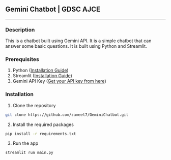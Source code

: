 ## Gemini Chatbot | GDSC AJCE
---

### Description
This is a chatbot built using Gemini API. It is a simple chatbot that can answer some basic questions. It is built using Python and Streamlit.

### Prerequisites
1. Python ([Installation Guide](https://www.python.org/downloads/))
2. Streamlit ([Installation Guide](https://docs.streamlit.io/library/installation-installation))
3. Gemini API Key ([Get your API key from here](https://aistudio.google.com/app/apikey))

### Installation
1. Clone the repository
```bash
git clone https://github.com/zameel7/GeminiChatbot.git
```
2. Install the required packages
```bash
pip install -r requirements.txt
```
3. Run the app
```bash 
streamlit run main.py
```